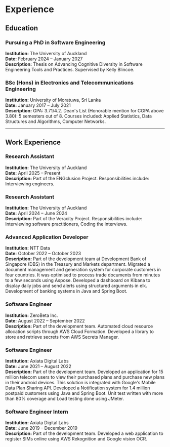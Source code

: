 # Experience

## Education

### Pursuing a PhD in Software Engineering
**Institution:** The University of Auckland  
**Date:** February 2024 – January 2027  
**Description:** Thesis on Advancing Cognitive Diversity in Software Engineering Tools and Practices. Supervised by Kelly Blincoe.

### BSc (Hons) in Electronics and Telecommunications Engineering
**Institution:** University of Moratuwa, Sri Lanka  
**Date:** January 2017 – July 2021  
**Description:** GPA: 3.71/4.2. Dean's List (Honorable mention for CGPA above 3.80): 5 semesters out of 8. Courses included: Applied Statistics, Data Structures and Algorithms, Computer Networks.

---

## Work Experience

### Research Assistant
**Institution:** The University of Auckland  
**Date:** April 2025 – Present  
**Description:** Part of the ENGclusion Project. Responsibilities include: Interviewing engineers.

### Research Assistant
**Institution:** The University of Auckland  
**Date:** April 2024 – June 2024  
**Description:** Part of the Veracity Project. Responsibilities include: Interviewing software practitioners, Coding the interviews.

### Advanced Application Developer
**Institution:** NTT Data  
**Date:** October 2022 – October 2023  
**Description:** Part of the development team at Development Bank of Singapore (DBS) in the Treasury and Markets department. Migrated a document management and generation system for corporate customers in four countries. It was optimised to process trade documents from minutes to a few seconds using Aspose. Developed a dashboard on Kibana to display daily jobs and send alerts using structured arguments in elk. Development of banking systems in Java and Spring Boot.

### Software Engineer
**Institution:** ZeroBeta Inc.  
**Date:** August 2022 – September 2022  
**Description:** Part of the development team. Automated cloud resource allocation scripts through AWS Cloud Formation. Developed a library to store and retrieve secrets from AWS Secrets Manager.

### Software Engineer
**Institution:** Axiata Digital Labs  
**Date:** June 2021 – August 2022  
**Description:** Part of the development team. Developed an application for 15 million telecom users to view their purchased plans and purchase new plans in their android devices. This solution is integrated with Google's Mobile Data Plan Sharing API. Developed a Notification system for 1.4 million postpaid customers using Java and Spring Boot. Unit test written with more than 80% coverage and Load testing done using JMeter.

### Software Engineer Intern
**Institution:** Axiata Digital Labs  
**Date:** June 2019 – December 2019  
**Description:** Part of the development team. Developed a web application to register SIMs online using AWS Rekognition and Google vision OCR.
